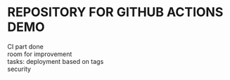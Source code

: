 # REPOSITORY FOR GITHUB ACTIONS DEMO</br>
CI part done </br>
room for improvement</br>
tasks: deployment based on tags</br>
security </br>
